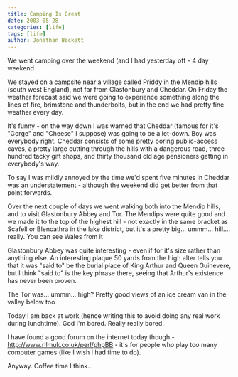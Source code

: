 ```yaml
---
title: Camping Is Great
date: 2003-05-28
categories: [life]
tags: [life]
author: Jonathan Beckett
---
```


We went camping over the weekend (and I had yesterday off - 4 day weekend 

We stayed on a campsite near a village called Priddy in the Mendip hills (south west England), not far from Glastonbury and Cheddar. On Friday the weather forecast said we were going to experience something along the lines of fire, brimstone and thunderbolts, but in the end we had pretty fine weather every day.

It's funny - on the way down I was warned that Cheddar (famous for it's "Gorge" and "Cheese" I suppose) was going to be a let-down. Boy was everybody right. Cheddar consists of some pretty boring public-access caves, a pretty large cutting through the hills with a dangerous road, three hundred tacky gift shops, and thirty thousand old age pensioners getting in everybody's way.

To say I was mildly annoyed by the time we'd spent five minutes in Cheddar was an understatement - although the weekend did get better from that point forwards.

Over the next couple of days we went walking both into the Mendip hills, and to visit Glastonbury Abbey and Tor. The Mendips were quite good and we made it to the top of the highest hill - not exactly in the same bracket as Scafell or Blencathra in the lake district, but it's a pretty big... ummm... hill.... really. You can see Wales from it 

Glastonbury Abbey was quite interesting - even if for it's size rather than anything else. An interesting plaque 50 yards from the high alter tells you that it was "said to" be the burial place of King Arthur and Queen Guinevere, but I think "said to" is the key phrase there, seeing that Arthur's existence has never been proven.

The Tor was... ummm... high? Pretty good views of an ice cream van in the valley below too 

Today I am back at work (hence writing this to avoid doing any real work during lunchtime). God I'm bored. Really really bored.

I have found a good forum on the internet today though - http://www.rllmuk.co.uk/perl/phpBB - it's for people who play too many computer games (like I wish I had time to do).

Anyway. Coffee time I think...
